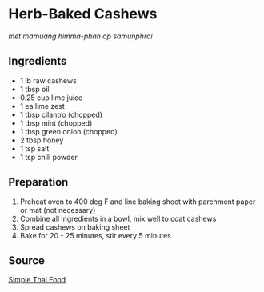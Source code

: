 # Herb-Baked Cashews

_met mamuang himma-phan op samunphrai_

## Ingredients

- 1 lb raw cashews
- 1 tbsp oil
- 0.25 cup lime juice
- 1 ea lime zest
- 1 tbsp cilantro (chopped)
- 1 tbsp mint (chopped)
- 1 tbsp green onion (chopped)
- 2 tbsp honey
- 1 tsp salt
- 1 tsp chili powder

## Preparation

1. Preheat oven to 400 deg F and line baking sheet with parchment paper or mat (not necessary)
2. Combine all ingredients in a bowl, mix well to coat cashews
3. Spread cashews on baking sheet
4. Bake for 20 - 25 minutes, stir every 5 minutes

## Source

[Simple Thai Food](https://www.goodreads.com/book/show/18142451-simple-thai-food)
